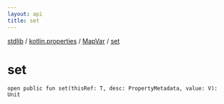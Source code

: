 ```yaml
---
layout: api
title: set
---
```

[stdlib](../../index.md) / [kotlin.properties](../index.md) / [MapVar](index.md) / [set](set.md)

# set

```
open public fun set(thisRef: T, desc: PropertyMetadata, value: V): Unit
```
